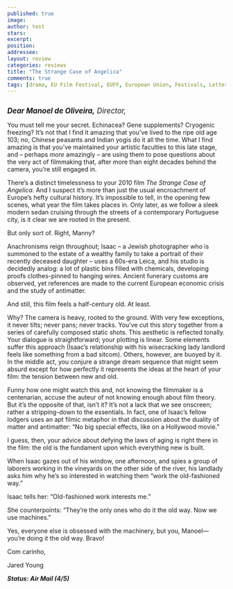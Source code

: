 ```yaml
---
published: true
image:
author: test 
stars: 
excerpt: 
position: 
addressee: 
layout: review
categories: reviews
title: "The Strange Case of Angelica"
comments: true
tags: [drama, EU Film Festival, EUFF, European Union, Festivals, Letters, Manoel de Oliveira, Portugal]
---
```

<div><p><span class="full-image-block ssNonEditable"><span><a href="/letters/2012/12/4/the-strange-case-of-angelica.html"><img src="http://static.squarespace.com/static/5005f6bcc4aa41161b33e89e/5329cf1fe4b07c068ebf74de/5329cf1fe4b07c068ebf7756/1354634690071/strange-case-of-angelica.jpg" alt="" /></a></span></span></p>
<p><em style="font-size:120%;"><strong>Dear Manoel de Oliveira,</strong> Director,&nbsp;</em></p>
<p>You must tell me your secret. Echinacea? Gene supplements? Cryogenic freezing? It&rsquo;s not that I find it amazing that you&rsquo;ve lived to the ripe old age 103; no, Chinese peasants and Indian yogis do it all the time. What I find amazing is that you&rsquo;ve maintained your artistic faculties to this late stage, and &ndash; perhaps <em>more</em> amazingly &ndash; are using them to pose questions about the very act of filmmaking that, after more than eight decades behind the camera, you&rsquo;re still engaged in.</p>
<p>There&rsquo;s a distinct timelessness to your 2010 film <em>The Strange Case of Angelica</em>. And I suspect it&rsquo;s more than just the usual encroachment of Europe&rsquo;s hefty cultural history. It&rsquo;s impossible to tell, in the opening few scenes, what year the film takes places in. Only later, as we follow a sleek modern sedan cruising through the streets of a contemporary Portuguese city, is it clear we are rooted in the present.</p>
<p>But only sort of. Right, Manny?&nbsp;</p>
<p>Anachronisms reign throughout; Isaac &ndash; a Jewish photographer who is summoned to the estate of a wealthy family to take a portrait of their recently deceased daughter &ndash; uses a 60s-era Leica, and his studio is decidedly analog: a lot of plastic bins filled with chemicals, developing proofs clothes-pinned to hanging wires. Ancient funerary customs are observed, yet references are made to the current European economic crisis and the study of antimatter. &nbsp;</p>
<p>And still, this film feels a half-century old. At least.&nbsp;</p>
<p>Why? The camera is heavy, rooted to the ground. With very few exceptions, it never tilts; never pans; never tracks. You&rsquo;ve cut this story together from a series of carefully composed static shots. This aesthetic is reflected tonally. Your dialogue is straightforward; your plotting is linear. Some elements suffer this approach (Isaac&rsquo;s relationship with his wisecracking lady landlord feels like something from a bad sitcom). Others, however, are buoyed by it. In the middle act, you conjure a strange dream sequence that might seem absurd except for how perfectly it represents the ideas at the heart of your film: the tension between new and old.&nbsp;</p>
<p>Funny how one might watch this and, not knowing the filmmaker is a centenarian, accuse the auteur of not knowing enough about film theory. But it&#8217;s the opposite of that, isn&#8217;t it? It&#8217;s not a lack that we see onscreen; rather a stripping-down to the essentials. In fact, one of Isaac&rsquo;s fellow lodgers uses an apt filmic metaphor in that discussion about the duality of matter and antimatter: &ldquo;No big special effects, like on a Hollywood movie.&rdquo;</p>
<p>I guess, then, your advice about defying the laws of aging is right there in the film: the old is the fundament upon which everything new is built.&nbsp;</p>
<p>When Isaac gazes out of his window, one afternoon, and spies a group of laborers working in the vineyards on the other side of the river, his landlady asks him why he&rsquo;s so interested in watching them &ldquo;work the old-fashioned way.&rdquo;&nbsp;</p>
<p>Isaac tells her: &ldquo;Old-fashioned work interests me.&rdquo;&nbsp;</p>
<p>She counterpoints: &ldquo;They&#8217;re the only ones who do it the old way. Now we use machines.&rdquo;</p>
<p>Yes, everyone else is obsessed with the machinery, but you, Manoel&mdash; you&rsquo;re doing it the old way. Bravo!</p>
<p>Com carinho,</p>
<p>Jared Young&nbsp;</p>
<p><em><strong>Status: Air Mail (4/5)</strong></em></p></div>
